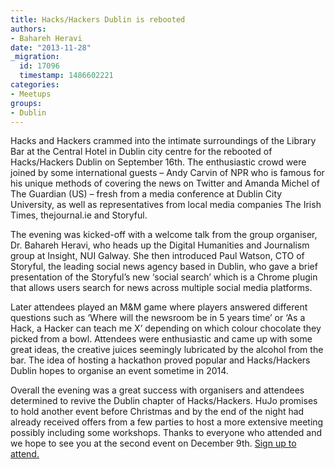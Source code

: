 ```yaml
---
title: Hacks/Hackers Dublin is rebooted
authors:
- Bahareh Heravi
date: "2013-11-28"
_migration:
  id: 17096
  timestamp: 1486602221
categories:
- Meetups
groups:
- Dublin
---
```


Hacks and Hackers crammed into the intimate surroundings of the Library Bar at the Central Hotel in Dublin city centre for the rebooted of Hacks/Hackers Dublin on September 16th. The enthusiastic crowd were joined by some international guests &#8211; Andy Carvin of NPR who is famous for his unique methods of covering the news on Twitter and Amanda Michel of The Guardian (US) – fresh from a media conference at Dublin City University, as well as representatives from local media companies The Irish Times, thejournal.ie and Storyful.

The evening was kicked-off with a welcome talk from the group organiser, Dr. Bahareh Heravi, who heads up the Digital Humanities and Journalism group at Insight, NUI Galway. She then introduced Paul Watson, CTO of Storyful, the leading social news agency based in Dublin, who gave a brief presentation of the Storyful’s new ‘social search’ which is a Chrome plugin that allows users search for news across multiple social media platforms.

Later attendees played an M&M game where players answered different questions such as ‘Where will the newsroom be in 5 years time’ or ‘As a Hack, a Hacker can teach me X’ depending on which colour chocolate they picked from a bowl. Attendees were enthusiastic and came up with some great ideas, the creative juices seemingly lubricated by the alcohol from the bar. The idea of hosting a hackathon proved popular and Hacks/Hackers Dublin hopes to organise an event sometime in 2014.

Overall the evening was a great success with organisers and attendees determined to revive the Dublin chapter of Hacks/Hackers. HuJo promises to hold another event before Christmas and by the end of the night had already received offers from a few parties to host a more extensive meeting possibly including some workshops. Thanks to everyone who attended and we hope to see you at the second event on December 9th. [Sign up to attend.][1]

 [1]: http://www.meetup.com/hacks-hackers-dublin/events/152677962/